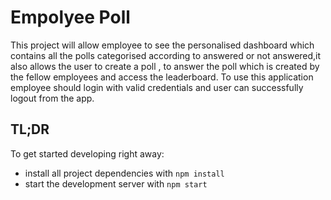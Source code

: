 # Empolyee Poll

This project will allow employee to see the personalised dashboard which contains all the polls categorised according to answered or not answered,it also allows the user to create a poll , to answer the poll which is created by the fellow employees and access the leaderboard. To use this application employee should login with valid credentials and user can successfully logout from the app.

## TL;DR

To get started developing right away:

- install all project dependencies with `npm install`
- start the development server with `npm start`
